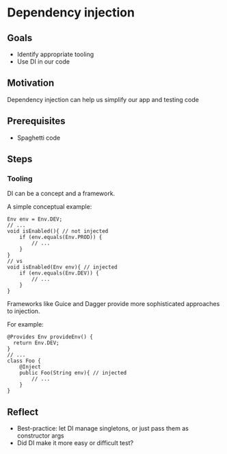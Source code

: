 # Dependency injection

## Goals

* Identify appropriate tooling
* Use DI in our code

## Motivation

Dependency injection can help us simplify our app and testing code

## Prerequisites

* Spaghetti code

## Steps

### Tooling

DI can be a concept and a framework.

A simple conceptual example:

```
Env env = Env.DEV;
// ...
void isEnabled(){ // not injected
	if (env.equals(Env.PROD)) {
		// ...
	}
}
// vs
void isEnabled(Env env){ // injected
	if (env.equals(Env.DEV)) {
		// ...
	}
}
```

Frameworks like Guice and Dagger provide more sophisticated approaches to injection.

For example:
```
@Provides Env provideEnv() {
  return Env.DEV;
}
// ...
class Foo {
	@Inject
	public Foo(String env){ // injected
		// ...
	}
}
```

## Reflect

* Best-practice: let DI manage singletons, or just pass them as constructor args
* Did DI make it more easy or difficult test?
